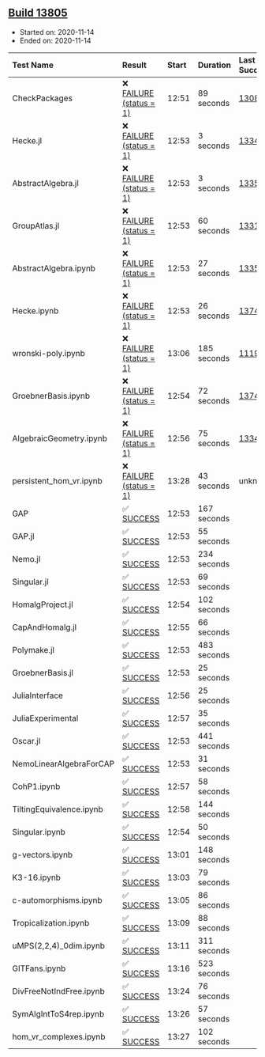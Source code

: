 ## [Build 13805](https://oscarci.mathematik.uni-kl.de/job/oscar/13805/)

* Started on: 2020-11-14
* Ended on: 2020-11-14

| Test Name    | Result | Start | Duration | Last Success | First Failure |
|:-------------|:-------|:------|:---------|:-------------|:--------------|
| CheckPackages | ❌ [FAILURE (status = 1)](https://oscarci.mathematik.uni-kl.de/job/oscar/13805/artifact/logs/build-13805/CheckPackages.log) | 12:51 | 89 seconds | [13085](https://oscarci.mathematik.uni-kl.de/job/oscar/13085/) | [13086](https://oscarci.mathematik.uni-kl.de/job/oscar/13086/) |
| Hecke.jl | ❌ [FAILURE (status = 1)](https://oscarci.mathematik.uni-kl.de/job/oscar/13805/artifact/logs/build-13805/Hecke.jl.log) | 12:53 | 3 seconds | [13341](https://oscarci.mathematik.uni-kl.de/job/oscar/13341/) | [13342](https://oscarci.mathematik.uni-kl.de/job/oscar/13342/) |
| AbstractAlgebra.jl | ❌ [FAILURE (status = 1)](https://oscarci.mathematik.uni-kl.de/job/oscar/13805/artifact/logs/build-13805/AbstractAlgebra.jl.log) | 12:53 | 3 seconds | [13355](https://oscarci.mathematik.uni-kl.de/job/oscar/13355/) | [13356](https://oscarci.mathematik.uni-kl.de/job/oscar/13356/) |
| GroupAtlas.jl | ❌ [FAILURE (status = 1)](https://oscarci.mathematik.uni-kl.de/job/oscar/13805/artifact/logs/build-13805/GroupAtlas.jl.log) | 12:53 | 60 seconds | [13311](https://oscarci.mathematik.uni-kl.de/job/oscar/13311/) | [13312](https://oscarci.mathematik.uni-kl.de/job/oscar/13312/) |
| AbstractAlgebra.ipynb | ❌ [FAILURE (status = 1)](https://oscarci.mathematik.uni-kl.de/job/oscar/13805/artifact/logs/build-13805/AbstractAlgebra.ipynb.log) | 12:53 | 27 seconds | [13355](https://oscarci.mathematik.uni-kl.de/job/oscar/13355/) | [13356](https://oscarci.mathematik.uni-kl.de/job/oscar/13356/) |
| Hecke.ipynb | ❌ [FAILURE (status = 1)](https://oscarci.mathematik.uni-kl.de/job/oscar/13805/artifact/logs/build-13805/Hecke.ipynb.log) | 12:53 | 26 seconds | [13749](https://oscarci.mathematik.uni-kl.de/job/oscar/13749/) | [13750](https://oscarci.mathematik.uni-kl.de/job/oscar/13750/) |
| wronski-poly.ipynb | ❌ [FAILURE (status = 1)](https://oscarci.mathematik.uni-kl.de/job/oscar/13805/artifact/logs/build-13805/wronski-poly.ipynb.log) | 13:06 | 185 seconds | [11192](https://oscarci.mathematik.uni-kl.de/job/oscar/11192/) | [11193](https://oscarci.mathematik.uni-kl.de/job/oscar/11193/) |
| GroebnerBasis.ipynb | ❌ [FAILURE (status = 1)](https://oscarci.mathematik.uni-kl.de/job/oscar/13805/artifact/logs/build-13805/GroebnerBasis.ipynb.log) | 12:54 | 72 seconds | [13748](https://oscarci.mathematik.uni-kl.de/job/oscar/13748/) | [13749](https://oscarci.mathematik.uni-kl.de/job/oscar/13749/) |
| AlgebraicGeometry.ipynb | ❌ [FAILURE (status = 1)](https://oscarci.mathematik.uni-kl.de/job/oscar/13805/artifact/logs/build-13805/AlgebraicGeometry.ipynb.log) | 12:56 | 75 seconds | [13341](https://oscarci.mathematik.uni-kl.de/job/oscar/13341/) | [13342](https://oscarci.mathematik.uni-kl.de/job/oscar/13342/) |
| persistent_hom_vr.ipynb | ❌ [FAILURE (status = 1)](https://oscarci.mathematik.uni-kl.de/job/oscar/13805/artifact/logs/build-13805/persistent_hom_vr.ipynb.log) | 13:28 | 43 seconds | unknown | unknown |
| GAP | ✅ [SUCCESS](https://oscarci.mathematik.uni-kl.de/job/oscar/13805/artifact/logs/build-13805/GAP.log) | 12:53 | 167 seconds |  |  |
| GAP.jl | ✅ [SUCCESS](https://oscarci.mathematik.uni-kl.de/job/oscar/13805/artifact/logs/build-13805/GAP.jl.log) | 12:53 | 55 seconds |  |  |
| Nemo.jl | ✅ [SUCCESS](https://oscarci.mathematik.uni-kl.de/job/oscar/13805/artifact/logs/build-13805/Nemo.jl.log) | 12:53 | 234 seconds |  |  |
| Singular.jl | ✅ [SUCCESS](https://oscarci.mathematik.uni-kl.de/job/oscar/13805/artifact/logs/build-13805/Singular.jl.log) | 12:53 | 69 seconds |  |  |
| HomalgProject.jl | ✅ [SUCCESS](https://oscarci.mathematik.uni-kl.de/job/oscar/13805/artifact/logs/build-13805/HomalgProject.jl.log) | 12:54 | 102 seconds |  |  |
| CapAndHomalg.jl | ✅ [SUCCESS](https://oscarci.mathematik.uni-kl.de/job/oscar/13805/artifact/logs/build-13805/CapAndHomalg.jl.log) | 12:55 | 66 seconds |  |  |
| Polymake.jl | ✅ [SUCCESS](https://oscarci.mathematik.uni-kl.de/job/oscar/13805/artifact/logs/build-13805/Polymake.jl.log) | 12:53 | 483 seconds |  |  |
| GroebnerBasis.jl | ✅ [SUCCESS](https://oscarci.mathematik.uni-kl.de/job/oscar/13805/artifact/logs/build-13805/GroebnerBasis.jl.log) | 12:53 | 25 seconds |  |  |
| JuliaInterface | ✅ [SUCCESS](https://oscarci.mathematik.uni-kl.de/job/oscar/13805/artifact/logs/build-13805/JuliaInterface.log) | 12:56 | 25 seconds |  |  |
| JuliaExperimental | ✅ [SUCCESS](https://oscarci.mathematik.uni-kl.de/job/oscar/13805/artifact/logs/build-13805/JuliaExperimental.log) | 12:57 | 35 seconds |  |  |
| Oscar.jl | ✅ [SUCCESS](https://oscarci.mathematik.uni-kl.de/job/oscar/13805/artifact/logs/build-13805/Oscar.jl.log) | 12:53 | 441 seconds |  |  |
| NemoLinearAlgebraForCAP | ✅ [SUCCESS](https://oscarci.mathematik.uni-kl.de/job/oscar/13805/artifact/logs/build-13805/NemoLinearAlgebraForCAP.log) | 12:53 | 31 seconds |  |  |
| CohP1.ipynb | ✅ [SUCCESS](https://oscarci.mathematik.uni-kl.de/job/oscar/13805/artifact/logs/build-13805/CohP1.ipynb.log) | 12:57 | 58 seconds |  |  |
| TiltingEquivalence.ipynb | ✅ [SUCCESS](https://oscarci.mathematik.uni-kl.de/job/oscar/13805/artifact/logs/build-13805/TiltingEquivalence.ipynb.log) | 12:58 | 144 seconds |  |  |
| Singular.ipynb | ✅ [SUCCESS](https://oscarci.mathematik.uni-kl.de/job/oscar/13805/artifact/logs/build-13805/Singular.ipynb.log) | 12:54 | 50 seconds |  |  |
| g-vectors.ipynb | ✅ [SUCCESS](https://oscarci.mathematik.uni-kl.de/job/oscar/13805/artifact/logs/build-13805/g-vectors.ipynb.log) | 13:01 | 148 seconds |  |  |
| K3-16.ipynb | ✅ [SUCCESS](https://oscarci.mathematik.uni-kl.de/job/oscar/13805/artifact/logs/build-13805/K3-16.ipynb.log) | 13:03 | 79 seconds |  |  |
| c-automorphisms.ipynb | ✅ [SUCCESS](https://oscarci.mathematik.uni-kl.de/job/oscar/13805/artifact/logs/build-13805/c-automorphisms.ipynb.log) | 13:05 | 86 seconds |  |  |
| Tropicalization.ipynb | ✅ [SUCCESS](https://oscarci.mathematik.uni-kl.de/job/oscar/13805/artifact/logs/build-13805/Tropicalization.ipynb.log) | 13:09 | 88 seconds |  |  |
| uMPS(2,2,4)_0dim.ipynb | ✅ [SUCCESS](https://oscarci.mathematik.uni-kl.de/job/oscar/13805/artifact/logs/build-13805/uMPS-2-2-4-_0dim.ipynb.log) | 13:11 | 311 seconds |  |  |
| GITFans.ipynb | ✅ [SUCCESS](https://oscarci.mathematik.uni-kl.de/job/oscar/13805/artifact/logs/build-13805/GITFans.ipynb.log) | 13:16 | 523 seconds |  |  |
| DivFreeNotIndFree.ipynb | ✅ [SUCCESS](https://oscarci.mathematik.uni-kl.de/job/oscar/13805/artifact/logs/build-13805/DivFreeNotIndFree.ipynb.log) | 13:24 | 76 seconds |  |  |
| SymAlgIntToS4rep.ipynb | ✅ [SUCCESS](https://oscarci.mathematik.uni-kl.de/job/oscar/13805/artifact/logs/build-13805/SymAlgIntToS4rep.ipynb.log) | 13:26 | 57 seconds |  |  |
| hom_vr_complexes.ipynb | ✅ [SUCCESS](https://oscarci.mathematik.uni-kl.de/job/oscar/13805/artifact/logs/build-13805/hom_vr_complexes.ipynb.log) | 13:27 | 102 seconds |  |  |
